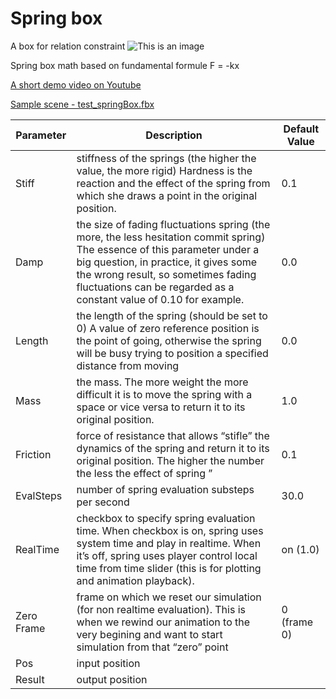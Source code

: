 # Spring box
A box for relation constraint
![This is an image](/springbox.jpg)
  
Spring box math based on fundamental formule F = -kx

[A short demo video on Youtube](http://youtu.be/rAToQEmg_LY)
  
[Sample scene - test_springBox.fbx](https://github.com/Neill3d/OpenMoBu/blob/master/MB_Scenes/test_springBox.fbx)
  
| Parameter | Description | Default Value |
| ------ | ------ | ------ |
| Stiff | stiffness of the springs (the higher the value, the more rigid) Hardness is the reaction and the effect of the spring from which she draws a point in the original position. | 0.1 |
| Damp | the size of fading fluctuations spring (the more, the less hesitation commit spring) The essence of this parameter under a big question, in practice, it gives some the wrong result, so sometimes fading fluctuations can be regarded as a constant value of 0.10 for example. | 0.0 |
| Length | the length of the spring (should be set to 0) A value of zero reference position is the point of going, otherwise the spring will be busy trying to position a specified distance from moving | 0.0 |
| Mass | the mass. The more weight the more difficult it is to move the spring with a space or vice versa to return it to its original position. | 1.0 |
| Friction | force of resistance that allows “stifle” the dynamics of the spring and return it to its original position. The higher the number the less the effect of spring ” | 0.1 |
| EvalSteps | number of spring evaluation substeps per second | 30.0 |
| RealTime | checkbox to specify spring evaluation time. When checkbox is on, spring uses system time and play in realtime. When it’s off, spring uses player control local time from time slider (this is for plotting and animation playback). | on (1.0) |
| Zero Frame | frame on which we reset our simulation (for non realtime evaluation). This is when we rewind our animation to the very begining and want to start simulation from that “zero” point | 0 (frame 0) |
| Pos | input position |  |
| Result | output position | |
